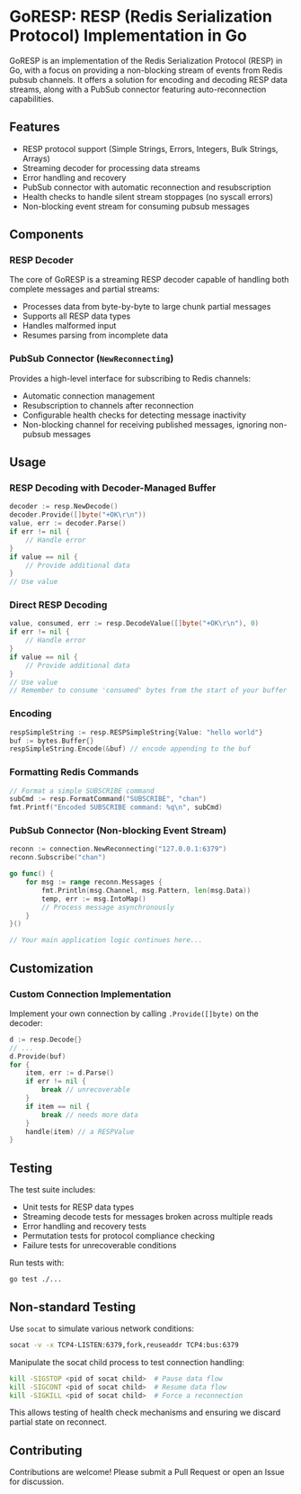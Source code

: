 # GoRESP: RESP (Redis Serialization Protocol) Implementation in Go

GoRESP is an implementation of the Redis Serialization Protocol (RESP) in Go, with a focus on providing a non-blocking stream of events from Redis pubsub channels. It offers a solution for encoding and decoding RESP data streams, along with a PubSub connector featuring auto-reconnection capabilities.

## Features

- RESP protocol support (Simple Strings, Errors, Integers, Bulk Strings, Arrays)
- Streaming decoder for processing data streams
- Error handling and recovery
- PubSub connector with automatic reconnection and resubscription
- Health checks to handle silent stream stoppages (no syscall errors)
- Non-blocking event stream for consuming pubsub messages

## Components

### RESP Decoder

The core of GoRESP is a streaming RESP decoder capable of handling both complete messages and partial streams:

- Processes data from byte-by-byte to large chunk partial messages
- Supports all RESP data types
- Handles malformed input
- Resumes parsing from incomplete data

### PubSub Connector (`NewReconnecting`)

Provides a high-level interface for subscribing to Redis channels:

- Automatic connection management
- Resubscription to channels after reconnection
- Configurable health checks for detecting message inactivity
- Non-blocking channel for receiving published messages, ignoring non-pubsub messages

## Usage

### RESP Decoding with Decoder-Managed Buffer

```go
decoder := resp.NewDecode()
decoder.Provide([]byte("+OK\r\n"))
value, err := decoder.Parse()
if err != nil {
    // Handle error
}
if value == nil {
    // Provide additional data
}
// Use value
```

### Direct RESP Decoding

```go
value, consumed, err := resp.DecodeValue([]byte("+OK\r\n"), 0)
if err != nil {
    // Handle error
}
if value == nil {
    // Provide additional data
}
// Use value
// Remember to consume 'consumed' bytes from the start of your buffer `buf.Next(consumed)`
```

### Encoding

```go
respSimpleString := resp.RESPSimpleString{Value: "hello world"}
buf := bytes.Buffer{}
respSimpleString.Encode(&buf) // encode appending to the buf
```

### Formatting Redis Commands

```go
// Format a simple SUBSCRIBE command
subCmd := resp.FormatCommand("SUBSCRIBE", "chan")
fmt.Printf("Encoded SUBSCRIBE command: %q\n", subCmd)
```

### PubSub Connector (Non-blocking Event Stream)

```go
reconn := connection.NewReconnecting("127.0.0.1:6379")
reconn.Subscribe("chan")

go func() {
    for msg := range reconn.Messages {
        fmt.Println(msg.Channel, msg.Pattern, len(msg.Data))
        temp, err := msg.IntoMap()
        // Process message asynchronously
    }
}()

// Your main application logic continues here...
```

## Customization

### Custom Connection Implementation

Implement your own connection by calling `.Provide([]byte)` on the decoder:

```go
d := resp.Decode{}
// ...
d.Provide(buf)
for {
    item, err := d.Parse()
    if err != nil {
        break // unrecoverable
    }
    if item == nil {
        break // needs more data
    }
    handle(item) // a RESPValue
}
```

## Testing

The test suite includes:

- Unit tests for RESP data types
- Streaming decode tests for messages broken across multiple reads
- Error handling and recovery tests
- Permutation tests for protocol compliance checking
- Failure tests for unrecoverable conditions

Run tests with:

```
go test ./...
```

## Non-standard Testing

Use `socat` to simulate various network conditions:

```bash
socat -v -x TCP4-LISTEN:6379,fork,reuseaddr TCP4:bus:6379
```

Manipulate the socat child process to test connection handling:

```bash
kill -SIGSTOP <pid of socat child>  # Pause data flow
kill -SIGCONT <pid of socat child>  # Resume data flow
kill -SIGKILL <pid of socat child>  # Force a reconnection
```

This allows testing of health check mechanisms and ensuring we discard partial state on reconnect.

## Contributing

Contributions are welcome! Please submit a Pull Request or open an Issue for discussion.